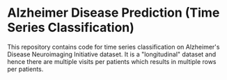 # Alzheimer Disease Prediction (Time Series Classification)

This repository contains code for time series classification on Alzheimer's Disease Neuroimaging Initiative dataset. It is a "longitudinal" dataset and hence there are multiple visits per patients which results in multiple rows per patients.